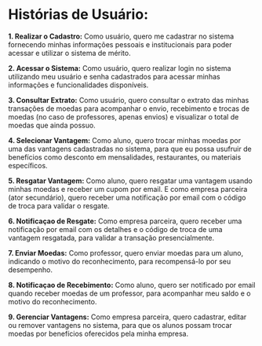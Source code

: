 # **Histórias de Usuário:**

**1. Realizar o Cadastro:**
Como usuário, quero me cadastrar no sistema fornecendo minhas informações pessoais e institucionais para poder acessar e utilizar o sistema de mérito.

**2. Acessar o Sistema:**
Como usuário, quero realizar login no sistema utilizando meu usuário e senha cadastrados para acessar minhas informações e funcionalidades disponíveis.

**3. Consultar Extrato:**
Como usuário, quero consultar o extrato das minhas transações de moedas para acompanhar o envio, recebimento e trocas de moedas (no caso de professores, apenas envios) e visualizar o total de moedas que ainda possuo.

**4. Selecionar Vantagem:**
Como aluno, quero trocar minhas moedas por uma das vantagens cadastradas no sistema, para que eu possa usufruir de benefícios como desconto em mensalidades, restaurantes, ou materiais específicos.

**5. Resgatar Vantagem:**
Como aluno, quero resgatar uma vantagem usando minhas moedas e receber um cupom por email. E como empresa parceira (ator secundário), quero receber uma notificação por email com o código de troca para validar o resgate.

**6. Notificaçao de Resgate:**
Como empresa parceira, quero receber uma notificação por email com os detalhes e o código de troca de uma vantagem resgatada, para validar a transação presencialmente.

**7. Enviar Moedas:**
Como professor, quero enviar moedas para um aluno, indicando o motivo do reconhecimento, para recompensá-lo por seu desempenho.

**8. Notificaçao de Recebimento:**
Como aluno, quero ser notificado por email quando receber moedas de um professor, para acompanhar meu saldo e o motivo do reconhecimento.

**9. Gerenciar Vantagens:**
Como empresa parceira, quero cadastrar, editar ou remover vantagens no sistema, para que os alunos possam trocar moedas por benefícios oferecidos pela minha empresa.
